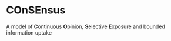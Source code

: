 # COnSEnsus
A model of **C**ontinuous **O**pinion, **S**elective **E**xposure and bounded information uptake
